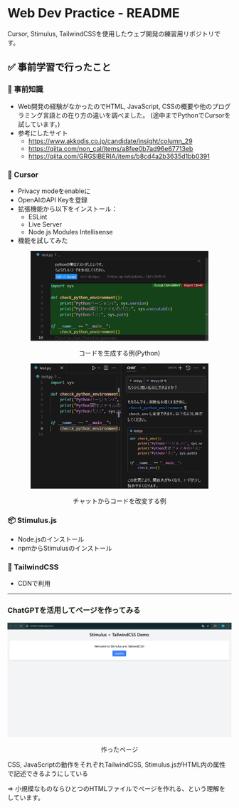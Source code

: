 # Web Dev Practice - README

Cursor, Stimulus, TailwindCSSを使用したウェブ開発の練習用リポジトリです。

## ✅ 事前学習で行ったこと

### 📘 事前知識
- Web開発の経験がなかったのでHTML, JavaScript, CSSの概要や他のプログラミング言語との在り方の違いを調べました。
  (途中までPythonでCursorを試しています。)
- 参考にしたサイト
  - https://www.akkodis.co.jp/candidate/insight/column_29
  - https://qiita.com/non_cal/items/a8fee0b7ad96e67713eb
  - https://qiita.com/GRGSIBERIA/items/b8cd4a2b3635d1bb0391

### 🔧 Cursor
- Privacy modeをenableに
- OpenAIのAPI Keyを登録
- 拡張機能から以下をインストール：
  - ESLint
  - Live Server
  - Node.js Modules Intellisense
- 機能を試してみた

<div align="center">
<img src="images/cursorTest1.png" alt="コードを生成する例(Python)" width="400">
  
コードを生成する例(Python)

<img src="images/cursorTest2.png" alt="チャットからコードを改変する例" width="400">

チャットからコードを改変する例

</div>


### 📦 Stimulus.js
- Node.jsのインストール
- npmからStimulusのインストール

### 🎨 TailwindCSS
- CDNで利用

---

### ChatGPTを活用してページを作ってみる

<div align="center">
<img src="images/cursorTest4.png" alt="作ったページ" width="600">

作ったページ

</div>

CSS, JavaScriptの動作をそれぞれTailwindCSS, Stimulus.jsがHTML内の属性で記述できるようにしている

⇒ 小規模なものならひとつのHTMLファイルでページを作れる、という理解をしています。